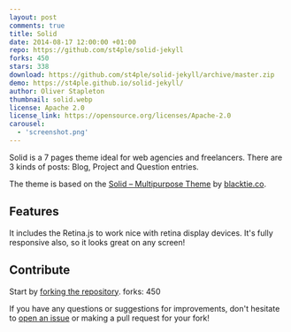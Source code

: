```yaml
---
layout: post
comments: true
title: Solid
date: 2014-08-17 12:00:00 +01:00
repo: https://github.com/st4ple/solid-jekyll
forks: 450
stars: 338
download: https://github.com/st4ple/solid-jekyll/archive/master.zip
demo: https://st4ple.github.io/solid-jekyll/
author: Oliver Stapleton
thumbnail: solid.webp
license: Apache 2.0
license_link: https://opensource.org/licenses/Apache-2.0
carousel:
  - 'screenshot.png'
---
```


Solid is a 7 pages theme ideal for web agencies and freelancers. There are 3 kinds of posts: Blog, Project and Question entries.

The theme is based on the [Solid – Multipurpose Theme](https://www.blacktie.co/2014/05/solid-multipurpose-theme/) by [blacktie.co](https://www.blacktie.co/).

## Features

It includes the Retina.js to work nice with retina display devices. It's fully responsive also, so it looks great on any screen!

## Contribute

Start by [forking the repository](https://github.com/st4ple/solid-jekyll/fork).
forks: 450

If you have any questions or suggestions for improvements, don't hesitate to [open an issue](https://github.com/st4ple/solid-jekyll/issues/new) or making a pull request for your fork!
